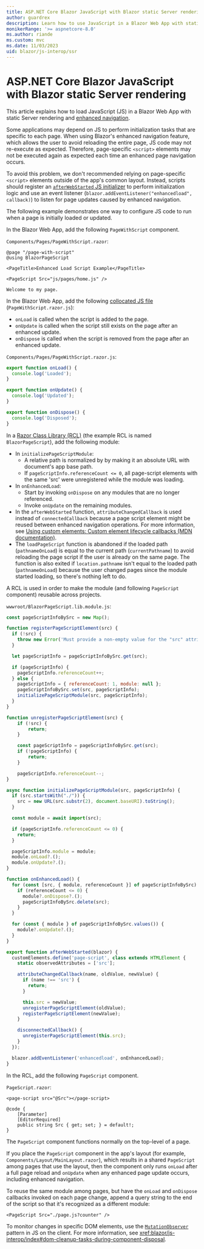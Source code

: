 ```yaml
---
title: ASP.NET Core Blazor JavaScript with Blazor static Server rendering
author: guardrex
description: Learn how to use JavaScript in a Blazor Web App with static Server rendering.
monikerRange: '>= aspnetcore-8.0'
ms.author: riande
ms.custom: mvc
ms.date: 11/03/2023
uid: blazor/js-interop/ssr
---
```

# ASP.NET Core Blazor JavaScript with Blazor static Server rendering

<!-- UPDATE 9.0 Activate after release and INCLUDE is updated

[!INCLUDE[](~/includes/not-latest-version.md)]

-->

This article explains how to load JavaScript (JS) in a Blazor Web App with static Server rendering and [enhanced navigation](xref:blazor/fundamentals/routing#enhanced-navigation-and-form-handling).

Some applications may depend on JS to perform initialization tasks that are specific to each page. When using Blazor's enhanced navigation feature, which allows the user to avoid reloading the entire page, JS code may not re-execute as expected. Therefore, page-specific `<script>` elements may not be executed again as expected each time an enhanced page navigation occurs.

To avoid this problem, we don't recommended relying on page-specific `<script>` elements outside of the app's common layout. Instead, scripts should register an [`afterWebStarted` JS initializer](xref:blazor/fundamentals/startup#javascript-initializers) to perform initialization logic and use an event listener (`blazor.addEventListener("enhancedload", callback)`) to listen for page updates caused by enhanced navigation.

The following example demonstrates one way to configure JS code to run when a page is initially loaded or updated.

In the Blazor Web App, add the following `PageWithScript` component.

`Components/Pages/PageWithScript.razor`:

```razor
@page "/page-with-script"
@using BlazorPageScript

<PageTitle>Enhanced Load Script Example</PageTitle>

<PageScript Src="js/pages/home.js" />

Welcome to my page.
```

In the Blazor Web App, add the following [collocated JS file](xref:blazor/js-interop/index#load-a-script-from-an-external-javascript-file-js-collocated-with-a-component) (`PageWithScript.razor.js`):

* `onLoad` is called when the script is added to the page.
* `onUpdate` is called when the script still exists on the page after an enhanced update.
* `onDispose` is called when the script is removed from the page after an enhanced update.

`Components/Pages/PageWithScript.razor.js`:

```javascript
export function onLoad() {
  console.log('Loaded');
}

export function onUpdate() {
  console.log('Updated');
}

export function onDispose() {
  console.log('Disposed');
}
```

In a [Razor Class Library (RCL)](xref:blazor/components/class-libraries) (the example RCL is named `BlazorPageScript`), add the following module:

* In `initializePageScriptModule`:
  * A relative path is normalized by by making it an absolute URL with document's app base path.
  * If `pageScriptInfo.referenceCount <= 0`, all page-script elements with the same 'src' were unregistered while the module was loading.
* In `onEnhancedLoad`:
  * Start by invoking `onDispose` on any modules that are no longer referenced.
  * Invoke `onUpdate` on the remaining modules.
* In the `afterWebStarted` function, `attributeChangedCallback` is used instead of `connectedCallback` because a page script element might be reused between enhanced navigation operations. For more information, see [Using custom elements: Custom element lifecycle callbacks (MDN documentation)](https://developer.mozilla.org/docs/Web/API/Web_components/Using_custom_elements#custom_element_lifecycle_callbacks).
* The `loadPageScript` function is abandoned if the loaded path (`pathnameOnLoad`) is equal to the current path (`currentPathname`) to avoid reloading the page script if the user is already on the same page. The function is also exited if `location.pathname` isn't equal to the loaded path (`pathnameOnLoad`) because the user changed pages since the module started loading, so there's nothing left to do.

A RCL is used in order to make the module (and following `PageScript` component) reusable across projects.

`wwwroot/BlazorPageScript.lib.module.js`:

```javascript
const pageScriptInfoBySrc = new Map();

function registerPageScriptElement(src) {
  if (!src) {
    throw new Error('Must provide a non-empty value for the "src" attribute.');
  }

  let pageScriptInfo = pageScriptInfoBySrc.get(src);

  if (pageScriptInfo) {
    pageScriptInfo.referenceCount++;
  } else {
    pageScriptInfo = { referenceCount: 1, module: null };
    pageScriptInfoBySrc.set(src, pageScriptInfo);
    initializePageScriptModule(src, pageScriptInfo);
  }
}

function unregisterPageScriptElement(src) {
    if (!src) {
        return;
    }

    const pageScriptInfo = pageScriptInfoBySrc.get(src);
    if (!pageScriptInfo) {
        return;
    }

    pageScriptInfo.referenceCount--;
}

async function initializePageScriptModule(src, pageScriptInfo) {
  if (src.startsWith("./")) {
    src = new URL(src.substr(2), document.baseURI).toString();
  }

  const module = await import(src);

  if (pageScriptInfo.referenceCount <= 0) {
    return;
  }

  pageScriptInfo.module = module;
  module.onLoad?.();
  module.onUpdate?.();
}

function onEnhancedLoad() {
  for (const [src, { module, referenceCount }] of pageScriptInfoBySrc) {
    if (referenceCount <= 0) {
      module?.onDispose?.();
      pageScriptInfoBySrc.delete(src);
    }
  }

  for (const { module } of pageScriptInfoBySrc.values()) {
    module?.onUpdate?.();
  }
}

export function afterWebStarted(blazor) {
  customElements.define('page-script', class extends HTMLElement {
    static observedAttributes = ['src'];

    attributeChangedCallback(name, oldValue, newValue) {
      if (name !== 'src') {
        return;
      }

      this.src = newValue;
      unregisterPageScriptElement(oldValue);
      registerPageScriptElement(newValue);
    }

    disconnectedCallback() {
      unregisterPageScriptElement(this.src);
    }
  });

  blazor.addEventListener('enhancedload', onEnhancedLoad);
}
```

In the RCL, add the following `PageScript` component.

`PageScript.razor`:

```razor
<page-script src="@Src"></page-script>

@code {
    [Parameter]
    [EditorRequired]
    public string Src { get; set; } = default!;
}
```

The `PageScript` component functions normally on the top-level of a page.

If you place the `PageScript` component in the app's layout (for example, `Components/Layout/MainLayout.razor`), which results in a shared `PageScript` among pages that use the layout, then the component only runs `onLoad` after a full page reload and `onUpdate` when any enhanced page update occurs, including enhanced navigation.

To reuse the same module among pages, but have the `onLoad` and `onDispose` callbacks invoked on each page change, append a query string to the end of the script so that it's recognized as a different module:

```razor
<PageScript Src="./page.js?counter" />
```

To monitor changes in specific DOM elements, use the [`MutationObserver`](https://developer.mozilla.org/docs/Web/API/MutationObserver) pattern in JS on the client. For more information, see <xref:blazor/js-interop/index#dom-cleanup-tasks-during-component-disposal>.
